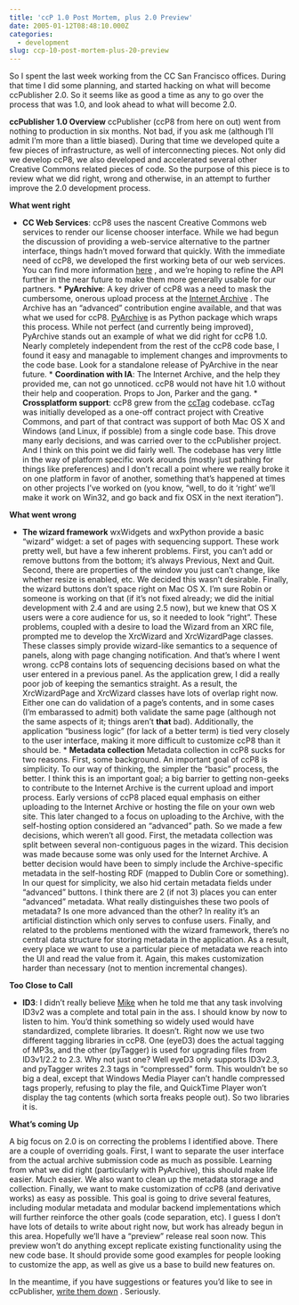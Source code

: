 ```yaml
---
title: 'ccP 1.0 Post Mortem, plus 2.0 Preview'
date: 2005-01-12T08:48:10.000Z
categories:
  - development
slug: ccp-10-post-mortem-plus-20-preview
---
```

So I spent the last week working from the <span class="caps">CC</span> San Francisco offices. During that time I did some planning, and started hacking on what will become ccPublisher 2.0. So it seems like as good a time as any to go over the process that was 1.0, and look ahead to what will become 2.0.

**ccPublisher 1.0 Overview** ccPublisher (ccP8 from here on out) went from nothing to production in six months. Not bad, if you ask me (although I’ll admit I’m more than a little biased). During that time we developed quite a few pieces of infrastructure, as well of interconnecting pieces. Not only did we develop ccP8, we also developed and accelerated several other Creative Commons related pieces of code. So the purpose of this piece is to review what we did right, wrong and otherwise, in an attempt to further improve the 2.0 development process.

**What went right**

* **<span class="caps">CC</span> Web Services**: ccP8 uses the nascent Creative Commons web services to render our license chooser interface. While we had begun the discussion of providing a web-service alternative to the partner interface, things hadn’t moved forward that quickly. With the immediate need of ccP8, we developed the first working beta of our web services. You can find more information [here][1] , and we’re hoping to refine the <span class="caps">API</span> further in the near future to make them more generally usable for our partners. * **PyArchive**: A key driver of ccP8 was a need to mask the cumbersome, onerous upload process at the [Internet Archive][2] . The Archive has an “advanced” contribution engine available, and that was what we used for ccP8. [PyArchive][3]  is as Python package which wraps this process. While not perfect (and currently being improved), PyArchive stands out an example of what we did right for ccP8 1.0. Nearly completely independent from the rest of the ccP8 code base, I found it easy and managable to implement changes and improvments to the code base. Look for a standalone release of PyArchive in the near future. * **Coordination with <span class="caps">IA</span>**: The Internet Archive, and the help they provided me, can not go unnoticed. ccP8 would not have hit 1.0 without their help and cooperation. Props to Jon, Parker and the gang. * **Crossplatform support**: ccP8 grew from the [ccTag][4]  codebase. ccTag was initially developed as a one-off contract project with Creative Commons, and part of that contract was support of both Mac <span class="caps">OS</span> X and Windows (and Linux, if possible) from a single code base. This drove many early decisions, and was carried over to the ccPublisher project. And I think on this point we did fairly well. The codebase has very little in the way of platform specific work arounds (mostly just pathing for things like preferences) and I don’t recall a point where we really broke it on one platform in favor of another, something that’s happened at times on other projects I’ve worked on (you know, “well, to do it &#8216;right’ we’ll make it work on Win32, and go back and fix <span class="caps">OSX</span> in the next iteration”).

**What went wrong**

* **The wizard framework** wxWidgets and wxPython provide a basic “wizard” widget: a set of pages with sequencing support. These work pretty well, but have a few inherent problems. First, you can’t add or remove buttons from the bottom; it’s always Previous, Next and Quit. Second, there are properties of the window you just can’t change, like whether resize is enabled, etc. We decided this wasn’t desirable. Finally, the wizard buttons don’t space right on Mac <span class="caps">OS</span> X. I’m sure Robin or someone is working on that (if it’s not fixed already; we did the initial development with 2.4 and are using 2.5 now), but we knew that <span class="caps">OS</span> X users were a core audience for us, so it needed to look “right”. These problems, coupled with a desire to load the Wizard from an <span class="caps">XRC</span> file, prompted me to develop the XrcWizard and XrcWizardPage classes. These classes simply provide wizard-like semantics to a sequence of panels, along with page changing notification. And that’s where I went wrong. ccP8 contains lots of sequencing decisions based on what the user entered in a previous panel. As the application grew, I did a really poor job of keeping the semantics straight. As a result, the XrcWizardPage and XrcWizard classes have lots of overlap right now. Either one can do validation of a page’s contents, and in some cases (I’m embarassed to admit) both validate the same page (although not the same aspects of it; things aren’t **that** bad). Additionally, the application “business logic” (for lack of a better term) is tied very closely to the user interface, making it more difficult to customize ccP8 than it should be. * **Metadata collection** Metadata collection in ccP8 sucks for two reasons. First, some background. An important goal of ccP8 is simplicity. To our way of thinking, the simpler the “basic” process, the better. I think this is an important goal; a big barrier to getting non-geeks to contribute to the Internet Archive is the current upload and import process. Early versions of ccP8 placed equal emphasis on either uploading to the Internet Archive or hosting the file on your own web site. This later changed to a focus on uploading to the Archive, with the self-hosting option considered an “advanced” path. So we made a few decisions, which weren’t all good. First, the metadata collection was split between several non-contiguous pages in the wizard. This decision was made because some was only used for the Internet Archive. A better decision would have been to simply include the Archive-specific metadata in the self-hosting <span class="caps">RDF</span> (mapped to Dublin Core or something). In our quest for simplicity, we also hid certain metadata fields under “advanced” buttons. I think there are 2 (if not 3) places you can enter “advanced” metadata. What really distinguishes these two pools of metadata? Is one more advanced than the other? In reality it’s an artificial distinction which only serves to confuse users. Finally, and related to the problems mentioned with the wizard framework, there’s no central data structure for storing metadata in the application. As a result, every place we want to use a particular piece of metadata we reach into the <span class="caps">UI</span> and read the value from it. Again, this makes customization harder than necessary (not to mention incremental changes).

**Too Close to Call**

* **<span class="caps">ID3</span>**: I didn’t really believe [Mike][5]  when he told me that any task involving ID3v2 was a complete and total pain in the ass. I should know by now to listen to him. You’d think something so widely used would have standardized, complete libraries. It doesn’t. Right now we use two different tagging libraries in ccP8. One (eyeD3) does the actual tagging of MP3s, and the other (pyTagger) is used for upgrading files from ID3v1/2.2 to 2.3. Why not just one? Well eyeD3 only supports ID3v2.3, and pyTagger writes 2.3 tags in “compressed” form. This wouldn’t be so big a deal, except that Windows Media Player can’t handle compressed tags properly, refusing to play the file, and QuickTime Player won’t display the tag contents (which sorta freaks people out). So two libraries it is.

**What’s coming Up**

A big focus on 2.0 is on correcting the problems I identified above. There are a couple of overriding goals. First, I want to separate the user interface from the actual archive submission code as much as possible. Learning from what we did right (particularly with PyArchive), this should make life easier. Much easier. We also want to clean up the metadata storage and collection. Finally, we want to make customization of ccP8 (and derivative works) as easy as possible. This goal is going to drive several features, including modular metadata and modular backend implementations which will further reinforce the other goals (code separation, etc). I guess I don’t have lots of details to write about right now, but work has already begun in this area. Hopefully we’ll have a “preview” release real soon now. This preview won’t do anything except replicate existing functionality using the new code base. It should provide some good examples for people looking to customize the app, as well as give us a base to build new features on.

In the meantime, if you have suggestions or features you’d like to see in ccPublisher, [write them down][6] . Seriously.



 [1]: http://api.creativecommons.org
 [2]: http://archive.org
 [3]: http://cvs.sourceforge.net/viewcvs.py/cctools/pyarchive/
 [4]: http://creativecommons.org/weblog/entry/4279
 [5]: http://gondwanaland.com/mlog/
 [6]: http://wiki.creativecommons.org/wiki/CcPublisherRequests
